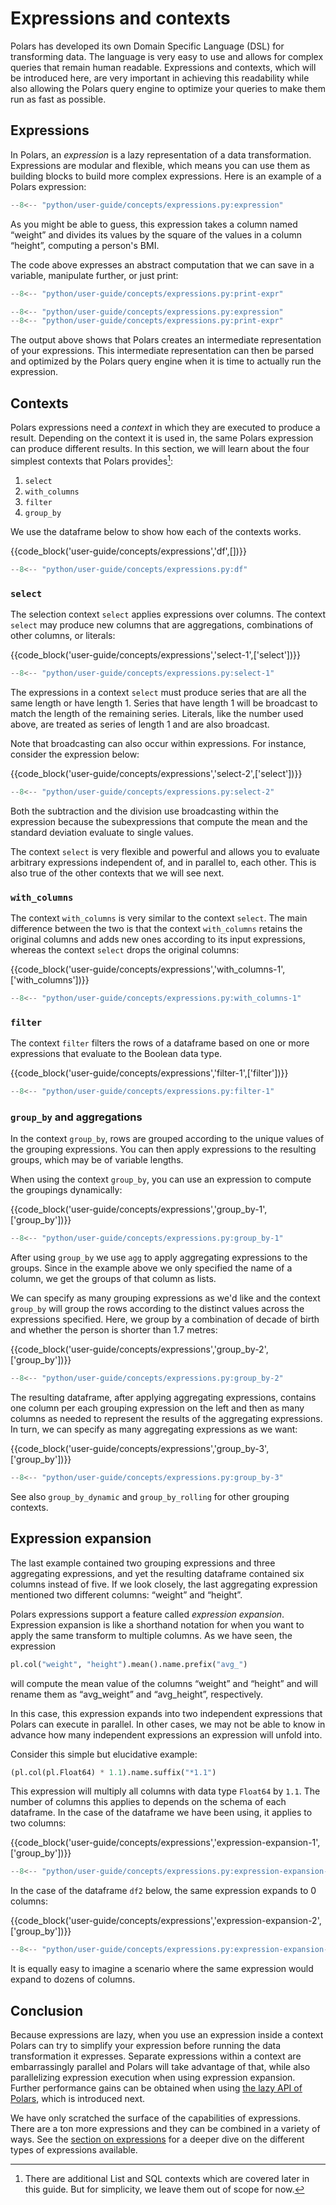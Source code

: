 # Expressions and contexts

Polars has developed its own Domain Specific Language (DSL) for transforming data.
The language is very easy to use and allows for complex queries that remain human readable.
Expressions and contexts, which will be introduced here, are very important in achieving this readability while also allowing the Polars query engine to optimize your queries to make them run as fast as possible.

## Expressions

In Polars, an _expression_ is a lazy representation of a data transformation.
Expressions are modular and flexible, which means you can use them as building blocks to build more complex expressions.
Here is an example of a Polars expression:

```python
--8<-- "python/user-guide/concepts/expressions.py:expression"
```

As you might be able to guess, this expression takes a column named “weight” and divides its values by the square of the values in a column “height”, computing a person's BMI.

The code above expresses an abstract computation that we can save in a variable, manipulate further, or just print:

```python
--8<-- "python/user-guide/concepts/expressions.py:print-expr"
```

```python exec="on" result="text" session="user-guide/concepts/expressions-and-contexts"
--8<-- "python/user-guide/concepts/expressions.py:expression"
--8<-- "python/user-guide/concepts/expressions.py:print-expr"
```

The output above shows that Polars creates an intermediate representation of your expressions.
This intermediate representation can then be parsed and optimized by the Polars query engine when it is time to actually run the expression.

## Contexts

Polars expressions need a _context_ in which they are executed to produce a result.
Depending on the context it is used in, the same Polars expression can produce different results.
In this section, we will learn about the four simplest contexts that Polars provides[^1]:

1. `select`
2. `with_columns`
3. `filter`
4. `group_by`

We use the dataframe below to show how each of the contexts works.

{{code_block('user-guide/concepts/expressions','df',[])}}

```python exec="on" result="text" session="user-guide/concepts/expressions-and-contexts"
--8<-- "python/user-guide/concepts/expressions.py:df"
```

### `select`

The selection context `select` applies expressions over columns.
The context `select` may produce new columns that are aggregations, combinations of other columns, or literals:

{{code_block('user-guide/concepts/expressions','select-1',['select'])}}

```python exec="on" result="text" session="user-guide/concepts/expressions-and-contexts"
--8<-- "python/user-guide/concepts/expressions.py:select-1"
```

The expressions in a context `select` must produce series that are all the same length or have length 1.
Series that have length 1 will be broadcast to match the length of the remaining series.
Literals, like the number used above, are treated as series of length 1 and are also broadcast.

Note that broadcasting can also occur within expressions.
For instance, consider the expression below:

{{code_block('user-guide/concepts/expressions','select-2',['select'])}}

```python exec="on" result="text" session="user-guide/concepts/expressions-and-contexts"
--8<-- "python/user-guide/concepts/expressions.py:select-2"
```

Both the subtraction and the division use broadcasting within the expression because the subexpressions that compute the mean and the standard deviation evaluate to single values.

The context `select` is very flexible and powerful and allows you to evaluate arbitrary expressions independent of, and in parallel to, each other.
This is also true of the other contexts that we will see next.

### `with_columns`

The context `with_columns` is very similar to the context `select`.
The main difference between the two is that the context `with_columns` retains the original columns and adds new ones according to its input expressions, whereas the context `select` drops the original columns:

{{code_block('user-guide/concepts/expressions','with_columns-1',['with_columns'])}}

```python exec="on" result="text" session="user-guide/concepts/expressions-and-contexts"
--8<-- "python/user-guide/concepts/expressions.py:with_columns-1"
```

### `filter`

The context `filter` filters the rows of a dataframe based on one or more expressions that evaluate to the Boolean data type.

{{code_block('user-guide/concepts/expressions','filter-1',['filter'])}}

```python exec="on" result="text" session="user-guide/concepts/expressions-and-contexts"
--8<-- "python/user-guide/concepts/expressions.py:filter-1"
```

### `group_by` and aggregations

In the context `group_by`, rows are grouped according to the unique values of the grouping expressions.
You can then apply expressions to the resulting groups, which may be of variable lengths.

When using the context `group_by`, you can use an expression to compute the groupings dynamically:

{{code_block('user-guide/concepts/expressions','group_by-1',['group_by'])}}

```python exec="on" result="text" session="user-guide/concepts/expressions-and-contexts"
--8<-- "python/user-guide/concepts/expressions.py:group_by-1"
```

After using `group_by` we use `agg` to apply aggregating expressions to the groups.
Since in the example above we only specified the name of a column, we get the groups of that column as lists.

We can specify as many grouping expressions as we'd like and the context `group_by` will group the rows according to the distinct values across the expressions specified.
Here, we group by a combination of decade of birth and whether the person is shorter than 1.7 metres:

{{code_block('user-guide/concepts/expressions','group_by-2',['group_by'])}}

```python exec="on" result="text" session="user-guide/concepts/expressions-and-contexts"
--8<-- "python/user-guide/concepts/expressions.py:group_by-2"
```

The resulting dataframe, after applying aggregating expressions, contains one column per each grouping expression on the left and then as many columns as needed to represent the results of the aggregating expressions.
In turn, we can specify as many aggregating expressions as we want:

{{code_block('user-guide/concepts/expressions','group_by-3',['group_by'])}}

```python exec="on" result="text" session="user-guide/concepts/expressions-and-contexts"
--8<-- "python/user-guide/concepts/expressions.py:group_by-3"
```

See also `group_by_dynamic` and `group_by_rolling` for other grouping contexts.

## Expression expansion

The last example contained two grouping expressions and three aggregating expressions, and yet the resulting dataframe contained six columns instead of five.
If we look closely, the last aggregating expression mentioned two different columns: “weight” and “height”.

Polars expressions support a feature called _expression expansion_.
Expression expansion is like a shorthand notation for when you want to apply the same transform to multiple columns.
As we have seen, the expression

```python
pl.col("weight", "height").mean().name.prefix("avg_")
```

will compute the mean value of the columns “weight” and “height” and will rename them as “avg_weight” and “avg_height”, respectively.

In this case, this expression expands into two independent expressions that Polars can execute in parallel.
In other cases, we may not be able to know in advance how many independent expressions an expression will unfold into.

Consider this simple but elucidative example:

```python
(pl.col(pl.Float64) * 1.1).name.suffix("*1.1")
```

This expression will multiply all columns with data type `Float64` by `1.1`.
The number of columns this applies to depends on the schema of each dataframe.
In the case of the dataframe we have been using, it applies to two columns:

{{code_block('user-guide/concepts/expressions','expression-expansion-1',['group_by'])}}

```python exec="on" result="text" session="user-guide/concepts/expressions-and-contexts"
--8<-- "python/user-guide/concepts/expressions.py:expression-expansion-1"
```

In the case of the dataframe `df2` below, the same expression expands to 0 columns:

{{code_block('user-guide/concepts/expressions','expression-expansion-2',['group_by'])}}

```python exec="on" result="text" session="user-guide/concepts/expressions-and-contexts"
--8<-- "python/user-guide/concepts/expressions.py:expression-expansion-2"
```

It is equally easy to imagine a scenario where the same expression would expand to dozens of columns.

## Conclusion

Because expressions are lazy, when you use an expression inside a context Polars can try to simplify your expression before running the data transformation it expresses.
Separate expressions within a context are embarrassingly parallel and Polars will take advantage of that, while also parallelizing expression execution when using expression expansion.
Further performance gains can be obtained when using [the lazy API of Polars](lazy-api.md), which is introduced next.

We have only scratched the surface of the capabilities of expressions.
There are a ton more expressions and they can be combined in a variety of ways.
See the [section on expressions](../expressions/index.md) for a deeper dive on the different types of expressions available.

[^1]: There are additional List and SQL contexts which are covered later in this guide. But for simplicity, we leave them out of scope for now.
